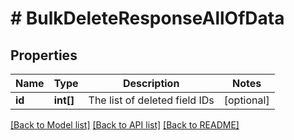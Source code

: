 # # BulkDeleteResponseAllOfData

## Properties

Name | Type | Description | Notes
------------ | ------------- | ------------- | -------------
**id** | **int[]** | The list of deleted field IDs | [optional]

[[Back to Model list]](../README.md#documentation-for-models) [[Back to API list]](../README.md#documentation-for-api-endpoints) [[Back to README]](../README.md)
